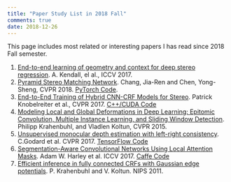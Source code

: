 ```yaml
---
title: "Paper Study List in 2018 Fall"
comments: true
date: 2018-12-26
---
```


This page includes most related or interesting papers I has read since 2018 Fall semester.

1. [End-to-end learning of geometry and context for deep stereo regression](https://arxiv.org/pdf/1703.04309.pdf). A. Kendall, el al., ICCV 2017.
2. [Pyramid Stereo Matching Network](https://arxiv.org/abs/1803.08669). Chang, Jia-Ren and Chen, Yong-Sheng, CVPR 2018. [PyTorch Code](https://github.com/JiaRenChang/PSMNet).
3. [End-to-End Training of Hybrid CNN-CRF Models for Stereo](https://arxiv.org/pdf/1611.10229.pdf). Patrick Knobelreiter et al., CVPR 2017. [C++/CUDA Code](https://github.com/VLOGroup/cnn-crf-stereo)
4. [Modeling Local and Global Deformations in Deep Learning: Epitomic Convolution, Multiple Instance Learning, and Sliding Window Detection](https://www.cv-foundation.org/openaccess/content_cvpr_2015/papers/Papandreou_Modeling_Local_and_2015_CVPR_paper.pdf). Philipp Krahenbuhl, and Vladlen Koltun, CVPR 2015.
5. [Unsupervised monocular depth estimation with left-right consistency](https://arxiv.org/pdf/1609.03677.pdf). C.Godard et al. CVPR 2017. [TensorFlow Code](https://github.com/mrharicot/monodepth)
6. [Segmentation-Aware Convolutional Networks Using Local Attention Masks](https://arxiv.org/abs/1708.04607). Adam W. Harley et al. ICCV 2017. [Caffe Code](https://github.com/aharley/segaware)
7. [ Efficient inference in fully connected CRFs with Gaussian edge potentials](https://arxiv.org/pdf/1210.5644.pdf). P. Krahenbuhl and V. Koltun. NIPS 2011. 
